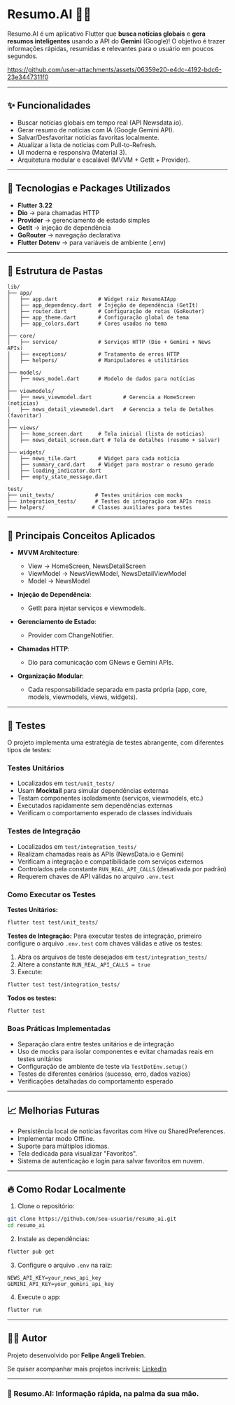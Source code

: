 # Resumo.AI 📰🤖

Resumo.AI é um aplicativo Flutter que **busca notícias globais** e **gera resumos inteligentes** usando a API do **Gemini** (Google)!
O objetivo é trazer informações rápidas, resumidas e relevantes para o usuário em poucos segundos.


https://github.com/user-attachments/assets/06359e20-e4dc-4192-bdc6-23e3447311f0


---

## ✨ Funcionalidades

- Buscar notícias globais em tempo real (API Newsdata.io).
- Gerar resumo de notícias com IA (Google Gemini API).
- Salvar/Desfavoritar notícias favoritas localmente.
- Atualizar a lista de notícias com Pull-to-Refresh.
- UI moderna e responsiva (Material 3).
- Arquitetura modular e escalável (MVVM + GetIt + Provider).


---

## 🚀 Tecnologias e Packages Utilizados

- **Flutter 3.22**
- **Dio** → para chamadas HTTP
- **Provider** → gerenciamento de estado simples
- **GetIt** → injeção de dependência
- **GoRouter** → navegação declarativa
- **Flutter Dotenv** → para variáveis de ambiente (.env)

---

## 📁 Estrutura de Pastas

```plaintext
lib/
├── app/
│   ├── app.dart             # Widget raiz ResumoAIApp
│   ├── app_dependency.dart  # Injeção de dependência (GetIt)
│   ├── router.dart          # Configuração de rotas (GoRouter)
│   ├── app_theme.dart       # Configuração global de tema
│   ├── app_colors.dart      # Cores usadas no tema
│
├── core/
│   ├── service/             # Serviços HTTP (Dio + Gemini + News APIs)
│   ├── exceptions/          # Tratamento de erros HTTP
│   ├── helpers/             # Manipuladores e utilitários
│
├── models/
│   ├── news_model.dart      # Modelo de dados para notícias
│
├── viewmodels/
│   ├── news_viewmodel.dart          # Gerencia a HomeScreen (notícias)
│   ├── news_detail_viewmodel.dart   # Gerencia a tela de Detalhes (favoritar)
│
├── views/
│   ├── home_screen.dart     # Tela inicial (lista de notícias)
│   ├── news_detail_screen.dart # Tela de detalhes (resumo + salvar)
│
├── widgets/
│   ├── news_tile.dart       # Widget para cada notícia
│   ├── summary_card.dart    # Widget para mostrar o resumo gerado
│   ├── loading_indicator.dart
│   ├── empty_state_message.dart

test/
├── unit_tests/             # Testes unitários com mocks
├── integration_tests/      # Testes de integração com APIs reais
├── helpers/               # Classes auxiliares para testes
```


---

## 📜 Principais Conceitos Aplicados

- **MVVM Architecture**:
  - View → HomeScreen, NewsDetailScreen
  - ViewModel → NewsViewModel, NewsDetailViewModel
  - Model → NewsModel

- **Injeção de Dependência**:
  - GetIt para injetar serviços e viewmodels.

- **Gerenciamento de Estado**:
  - Provider com ChangeNotifier.

- **Chamadas HTTP**:
  - Dio para comunicação com GNews e Gemini APIs.

- **Organização Modular**:
  - Cada responsabilidade separada em pasta própria (app, core, models, viewmodels, views, widgets).

---

## 🧪 Testes

O projeto implementa uma estratégia de testes abrangente, com diferentes tipos de testes:

### Testes Unitários

- Localizados em `test/unit_tests/`
- Usam **Mocktail** para simular dependências externas
- Testam componentes isoladamente (serviços, viewmodels, etc.)
- Executados rapidamente sem dependências externas
- Verificam o comportamento esperado de classes individuais

### Testes de Integração

- Localizados em `test/integration_tests/`
- Realizam chamadas reais às APIs (NewsData.io e Gemini)
- Verificam a integração e compatibilidade com serviços externos
- Controlados pela constante `RUN_REAL_API_CALLS` (desativada por padrão)
- Requerem chaves de API válidas no arquivo `.env.test`

### Como Executar os Testes

**Testes Unitários:**
```bash
flutter test test/unit_tests/
```

**Testes de Integração:**
Para executar testes de integração, primeiro configure o arquivo `.env.test` com chaves válidas e ative os testes:

1. Abra os arquivos de teste desejados em `test/integration_tests/`
2. Altere a constante `RUN_REAL_API_CALLS = true`
3. Execute:
```bash
flutter test test/integration_tests/
```

**Todos os testes:**
```bash
flutter test
```

### Boas Práticas Implementadas

- Separação clara entre testes unitários e de integração
- Uso de mocks para isolar componentes e evitar chamadas reais em testes unitários
- Configuração de ambiente de teste via `TestDotEnv.setup()`
- Testes de diferentes cenários (sucesso, erro, dados vazios)
- Verificações detalhadas do comportamento esperado

---

## 📈 Melhorias Futuras

- Persistência local de notícias favoritas com Hive ou SharedPreferences.
- Implementar modo Offline.
- Suporte para múltiplos idiomas.
- Tela dedicada para visualizar "Favoritos".
- Sistema de autenticação e login para salvar favoritos em nuvem.

---

## 🔥 Como Rodar Localmente

1. Clone o repositório:

```bash
git clone https://github.com/seu-usuario/resumo_ai.git
cd resumo_ai
```

2. Instale as dependências:

```bash
flutter pub get
```

3. Configure o arquivo `.env` na raiz:

```dotenv
NEWS_API_KEY=your_news_api_key
GEMINI_API_KEY=your_gemini_api_key
```

4. Execute o app:

```bash
flutter run
```

---

## 👨‍💻 Autor

Projeto desenvolvido por **Felipe Angeli Trebien**.

Se quiser acompanhar mais projetos incríveis: [LinkedIn](https://www.linkedin.com/in/felipeangeli/)


---

### 🚀 Resumo.AI: Informação rápida, na palma da sua mão.
